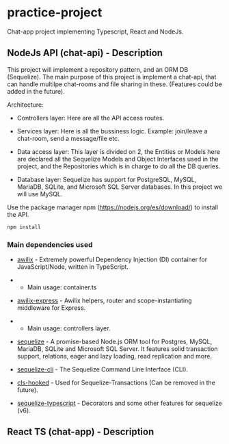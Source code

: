 # practice-project

Chat-app project implementing Typescript, React and NodeJs.

## NodeJs API (chat-api) - Description

This project will implement a repository pattern, and an ORM DB (Sequelize). The main purpose of this project is implement a chat-api, that can handle multilpe chat-rooms and file sharing in these. (Features could be added in the future).

Architecture:

- Controllers layer: Here are all the API access routes.

- Services layer: Here is all the bussiness logic. Example: join/leave a chat-room, send a message/file etc.

- Data access layer: This layer is divided on 2, the Entities or Models here are declared all the Sequelize Models and Object Interfaces used in the project, and the Repositories which is in charge to do all the DB queries.

- Database layer: Sequelize has support for PostgreSQL, MySQL, MariaDB, SQLite, and Microsoft SQL Server databases. In this project we will use MySQL. 

Use the package manager npm (https://nodejs.org/es/download/) to install the API.

```bash
npm install
```

### Main dependencies used

- [awilix](https://www.npmjs.com/package/awilix) - Extremely powerful Dependency Injection (DI) container for JavaScript/Node, written in TypeScript.
- - Main usage: container.ts

- [awilix-express](https://www.npmjs.com/package/awilix-express) - Awilix helpers, router and scope-instantiating middleware for Express.
- - Main usage: controllers layer.

- [sequelize](https://www.npmjs.com/package/sequelize) - A promise-based Node.js ORM tool for Postgres, MySQL, MariaDB, SQLite and Microsoft SQL Server. It features solid transaction support, relations, eager and lazy loading, read replication and more.

- [sequelize-cli](https://www.npmjs.com/package/sequelize-cli) - The Sequelize Command Line Interface (CLI).

- [cls-hooked](https://www.npmjs.com/package/cls-hooked) - Used for Sequelize-Transactions (Can be removed in the future).

- [sequelize-typescript](https://www.npmjs.com/package/sequelize-typescript) - Decorators and some other features for sequelize (v6).


## React TS (chat-app) - Description
